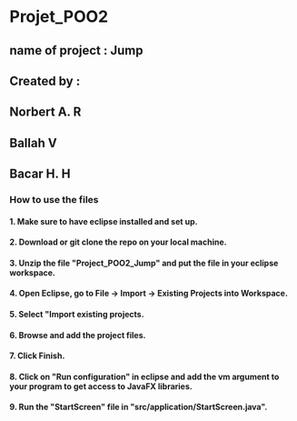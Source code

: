 # Projet_POO2
## name of project : Jump
## Created by : 
## Norbert A. R
## Ballah V
## Bacar H. H

### How to use the files
#### 1. Make sure to have eclipse installed and set up.
#### 2. Download or git clone the repo  on your local machine.
#### 3. Unzip the file "Project_POO2_Jump" and put the file in your eclipse workspace.
#### 4. Open Eclipse, go to File -> Import -> Existing Projects into Workspace.
#### 5. Select "Import existing projects.
#### 6. Browse and add the project files.
#### 7. Click Finish.
#### 8. Click on "Run configuration" in eclipse and add the vm argument to your  program to get access to JavaFX libraries.
#### 9. Run the "StartScreen" file in "src/application/StartScreen.java".


